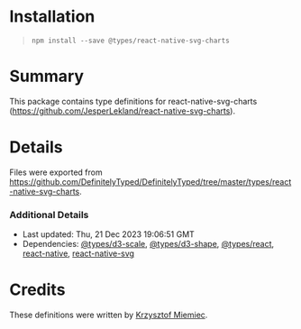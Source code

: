 # Installation
> `npm install --save @types/react-native-svg-charts`

# Summary
This package contains type definitions for react-native-svg-charts (https://github.com/JesperLekland/react-native-svg-charts).

# Details
Files were exported from https://github.com/DefinitelyTyped/DefinitelyTyped/tree/master/types/react-native-svg-charts.

### Additional Details
 * Last updated: Thu, 21 Dec 2023 19:06:51 GMT
 * Dependencies: [@types/d3-scale](https://npmjs.com/package/@types/d3-scale), [@types/d3-shape](https://npmjs.com/package/@types/d3-shape), [@types/react](https://npmjs.com/package/@types/react), [react-native](https://npmjs.com/package/react-native), [react-native-svg](https://npmjs.com/package/react-native-svg)

# Credits
These definitions were written by [Krzysztof Miemiec](https://github.com/krzysztof-miemiec).
